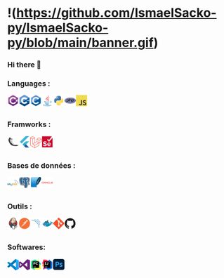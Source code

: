 # !(https://github.com/IsmaelSacko-py/IsmaelSacko-py/blob/main/banner.gif)
### Hi there 👋

### Languages :


<a href="https://www.python.org" target="_blank"> <img align="left" alt="Python" width="26px" src="https://github.com/IsmaelSacko-py/IsmaelSacko-py/blob/main/C%23%20(CSharp).svg"/> </a>
<a href="https://www.w3.org/html/" target="_blank"><img align="left" alt="HTML5" width="26px" src="https://github.com/IsmaelSacko-py/IsmaelSacko-py/blob/main/C%2B%2B%20(CPlusPlus).svg" /></a>
<a href="https://www.w3schools.com/css/" target="_blank"><img align="left" alt="CSS3" width="26px" src="https://github.com/IsmaelSacko-py/IsmaelSacko-py/blob/main/C.svg" /></a>
<a href="https://www.cprogramming.com/" target="_blank"> <img align="left" alt="C" width="26px" src="https://github.com/IsmaelSacko-py/IsmaelSacko-py/blob/main/Java.svg"/> </a>
<a href="https://www.w3schools.com/cpp/" target="_blank"> <img align="left" alt="C++" width="26px" src="https://github.com/IsmaelSacko-py/IsmaelSacko-py/blob/main/Python.svg"/> </a>
<a href="https://git-scm.com/" target="_blank"> <img align="left" alt="git" width="26px" src="https://github.com/IsmaelSacko-py/IsmaelSacko-py/blob/main/PHP.svg"/> </a>
<img align="left" alt="GitHub" width="26px" src="https://github.com/IsmaelSacko-py/IsmaelSacko-py/blob/main/JavaScript.svg" />
<br />
<br />

### Framworks :


<a href="https://www.python.org" target="_blank"> <img align="left" alt="Python" width="26px" src="https://github.com/IsmaelSacko-py/IsmaelSacko-py/blob/main/Flask.svg"/> </a>
<a href="https://www.w3.org/html/" target="_blank"><img align="left" alt="HTML5" width="26px" src="https://github.com/IsmaelSacko-py/IsmaelSacko-py/blob/main/Flutter.svg" /></a>
<a href="https://www.w3schools.com/css/" target="_blank"><img align="left" alt="CSS3" width="26px" src="https://github.com/IsmaelSacko-py/IsmaelSacko-py/blob/main/Laravel.svg" /></a>
<a href="https://www.cprogramming.com/" target="_blank"> <img align="left" alt="C" width="26px" src="https://github.com/IsmaelSacko-py/IsmaelSacko-py/blob/main/Selenium.svg"/> </a>
<br />
<br />

### Bases de données :


<a href="https://www.python.org" target="_blank"> <img align="left" alt="Python" width="26px" src="https://github.com/IsmaelSacko-py/IsmaelSacko-py/blob/main/mysql.svg"/> </a>
<a href="https://www.w3.org/html/" target="_blank"><img align="left" alt="HTML5" width="26px" src="https://github.com/IsmaelSacko-py/IsmaelSacko-py/blob/main/PostgresSQL.svg" /></a>
<a href="https://www.w3schools.com/css/" target="_blank"><img align="left" alt="CSS3" width="26px" src="https://github.com/IsmaelSacko-py/IsmaelSacko-py/blob/main/SQLite.svg" /></a>
<a href="https://www.cprogramming.com/" target="_blank"> <img align="left" alt="C" width="26px" src="https://github.com/IsmaelSacko-py/IsmaelSacko-py/blob/main/Oracle.svg"/> </a>
<br />
<br />

### Outils :


<a href="https://www.python.org" target="_blank"> <img align="left" alt="Python" width="26px" src="https://github.com/IsmaelSacko-py/IsmaelSacko-py/blob/main/Jenkins.svg"/> </a>
<a href="https://www.w3.org/html/" target="_blank"><img align="left" alt="HTML5" width="26px" src="https://github.com/IsmaelSacko-py/IsmaelSacko-py/blob/main/Postman.svg" /></a>
<a href="https://www.w3schools.com/css/" target="_blank"><img align="left" alt="CSS3" width="26px" src="https://github.com/IsmaelSacko-py/IsmaelSacko-py/blob/main/SonarQube.svg" /></a>
<a href="https://www.cprogramming.com/" target="_blank"> <img align="left" alt="C" width="26px" src="https://github.com/IsmaelSacko-py/IsmaelSacko-py/blob/main/Docker.svg"/> </a>
<a href="https://www.w3schools.com/cpp/" target="_blank"> <img align="left" alt="C++" width="26px" src="https://github.com/IsmaelSacko-py/IsmaelSacko-py/blob/main/Git.svg"/> </a>
<a href="https://git-scm.com/" target="_blank"> <img align="left" alt="git" width="26px" src="https://github.com/IsmaelSacko-py/IsmaelSacko-py/blob/main/GitHub.svg"/> </a>
<br />
<br />

### Softwares:

<img align="left" alt="Visual Studio Code" width="26px" src="https://github.com/IsmaelSacko-py/IsmaelSacko-py/blob/main/Visual%20Studio%20Code%20(VS%20Code).svg" />
<a href="https://www.adobe.com/products/xd.html" target="_blank"> <img align="left" alt="XD" width="26px" src="https://github.com/IsmaelSacko-py/IsmaelSacko-py/blob/main/Visual%20Studio.svg"/> </a> 
<a href="https://www.adobe.com/in/products/illustrator.html" target="_blank"> <img align="left" alt="Illustrator" width="26px" src="https://github.com/IsmaelSacko-py/IsmaelSacko-py/blob/main/PyCharm.svg"/> </a> 
<a href="https://www.photoshop.com/en" target="_blank"> <img align="left" alt="Photoshop" width="26px" src="https://github.com/IsmaelSacko-py/IsmaelSacko-py/blob/main/IntelliJ%20IDEA.svg"/> </a>
<a href="https://www.blender.org" target="_blank"> <img align="left" alt="Photoshop" width="26px" src="https://github.com/IsmaelSacko-py/IsmaelSacko-py/blob/main/adobe-photoshop-2.svg"/> </a>
<br />
<br />
